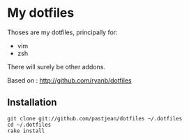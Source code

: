 My dotfiles
===========

Thoses are my dotfiles, principally for:

* vim
* zsh

There will surely be other addons.

Based on : http://github.com/ryanb/dotfiles

Installation
-------------

    git clone git://github.com/pastjean/dotfiles ~/.dotfiles 
    cd ~/.dotfiles
    rake install


